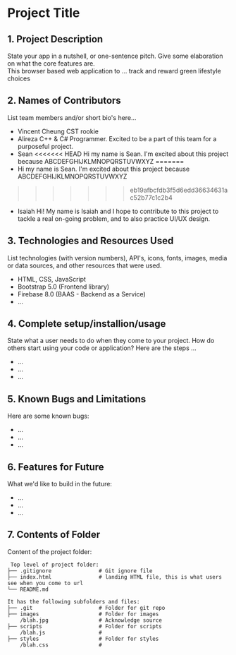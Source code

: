 # Project Title

## 1. Project Description
State your app in a nutshell, or one-sentence pitch. Give some elaboration on what the core features are.  
This browser based web application to ... track and reward green lifestyle choices

## 2. Names of Contributors
List team members and/or short bio's here... 
* Vincent Cheung CST rookie
* Alireza
    C++ & C# Programmer. Excited to be a part of this team for a purposeful project.
* Sean
<<<<<<< HEAD
    Hi my name is Sean. I'm excited about this project because ABCDEFGHIJKLMNOPQRSTUVWXYZ
=======
* Hi my name is Sean. I'm excited about this project because ABCDEFGHIJKLMNOPQRSTUVWXYZ
>>>>>>> eb19afbcfdb3f5d6edd36634631ac52b77c1c2b4
* Isaiah
    Hi! My name is Isaiah and I hope to contribute to this project to tackle a real on-going problem, and to also practice UI/UX design.
	
## 3. Technologies and Resources Used
List technologies (with version numbers), API's, icons, fonts, images, media or data sources, and other resources that were used.
* HTML, CSS, JavaScript
* Bootstrap 5.0 (Frontend library)
* Firebase 8.0 (BAAS - Backend as a Service)
* ...

## 4. Complete setup/installion/usage
State what a user needs to do when they come to your project.  How do others start using your code or application?
Here are the steps ...
* ...
* ...
* ...

## 5. Known Bugs and Limitations
Here are some known bugs:
* ...
* ...
* ...

## 6. Features for Future
What we'd like to build in the future:
* ...
* ...
* ...
	
## 7. Contents of Folder
Content of the project folder:

```
 Top level of project folder: 
├── .gitignore               # Git ignore file
├── index.html               # landing HTML file, this is what users see when you come to url
└── README.md

It has the following subfolders and files:
├── .git                     # Folder for git repo
├── images                   # Folder for images
    /blah.jpg                # Acknowledge source
├── scripts                  # Folder for scripts
    /blah.js                 # 
├── styles                   # Folder for styles
    /blah.css                # 



```


